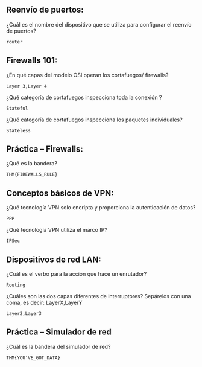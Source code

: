 ## Reenvío de puertos:

¿Cuál es el nombre del dispositivo que se utiliza para configurar el reenvío de puertos?

    router

## Firewalls 101:

¿En qué capas del modelo OSI operan los cortafuegos/ firewalls?

    Layer 3,Layer 4

¿Qué categoría de cortafuegos inspecciona  toda la conexión ?

    Stateful

¿Qué categoría de cortafuegos inspecciona los paquetes individuales?

    Stateless

## Práctica – Firewalls:

¿Qué es la bandera?

    THM{FIREWALLS_RULE}

## Conceptos básicos de VPN:

¿Qué tecnología VPN  solo  encripta y proporciona la autenticación de datos?

    PPP

¿Qué tecnología VPN utiliza el marco IP?

    IPSec

## Dispositivos de red LAN:

¿Cuál es el verbo para la acción que hace un enrutador?

    Routing

¿Cuáles son las dos capas diferentes de interruptores? Sepárelos con una coma, es decir: LayerX,LayerY

    Layer2,Layer3

## Práctica – Simulador de red

¿Cuál es la bandera del simulador de red?

    THM{YOU’VE_GOT_DATA}
